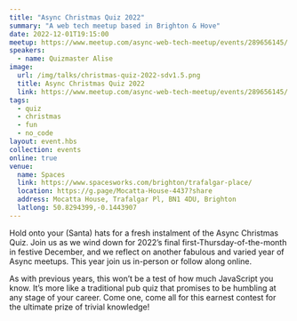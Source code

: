 ```yaml
---
title: "Async Christmas Quiz 2022"
summary: "A web tech meetup based in Brighton & Hove"
date: 2022-12-01T19:15:00
meetup: https://www.meetup.com/async-web-tech-meetup/events/289656145/
speakers:
  - name: Quizmaster Alise
image:
  url: /img/talks/christmas-quiz-2022-sdv1.5.png
  title: Async Christmas Quiz 2022
  link: https://www.meetup.com/async-web-tech-meetup/events/289656145/
tags:
  - quiz
  - christmas
  - fun
  - no_code
layout: event.hbs
collection: events
online: true
venue:
  name: Spaces
  link: https://www.spacesworks.com/brighton/trafalgar-place/
  location: https://g.page/Mocatta-House-4437?share
  address: Mocatta House, Trafalgar Pl, BN1 4DU, Brighton
  latlong: 50.8294399,-0.1443907
---
```


Hold onto your (Santa) hats for a fresh instalment of the Async Christmas Quiz. Join us as we wind down for 2022’s final first-Thursday-of-the-month in festive December, and we reflect on another fabulous and varied year of Async meetups. This year join us in-person or follow along online.

As with previous years, this won’t be a test of how much JavaScript you know. It’s more like a traditional pub quiz that promises to be humbling at any stage of your career. Come one, come all for this earnest contest for the ultimate prize of trivial knowledge!
